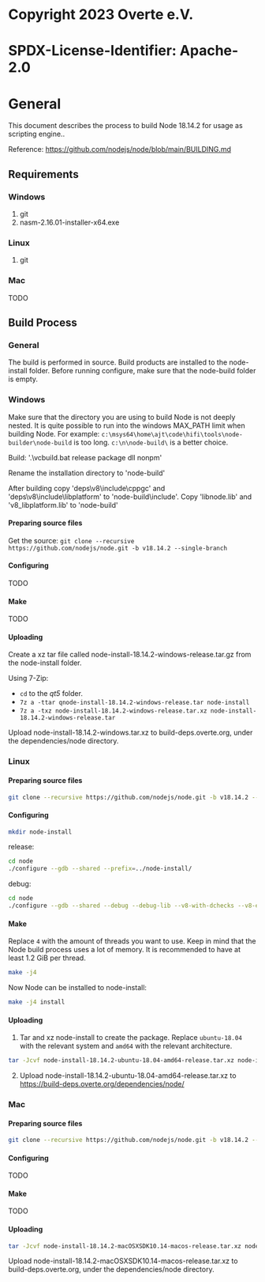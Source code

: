 # Copyright 2023 Overte e.V.
# SPDX-License-Identifier: Apache-2.0

# General
This document describes the process to build Node 18.14.2 for usage as scripting engine..

Reference: https://github.com/nodejs/node/blob/main/BUILDING.md

## Requirements
### Windows
1. git
2. nasm-2.16.01-installer-x64.exe

### Linux
1. git

### Mac
TODO

## Build Process


### General
The build is performed in source.
Build products are installed to the node-install folder.
Before running configure, make sure that the node-build folder is empty.


### Windows
Make sure that the directory you are using to build Node is not deeply nested.  It is quite possible to run into the windows MAX_PATH limit when building Node.  For example: `c:\msys64\home\ajt\code\hifi\tools\node-builder\node-build` is too long.  `c:\n\node-build\` is a better choice.

Build:
'.\vcbuild.bat release package dll nonpm'

Rename the installation directory to 'node-build'

After building copy 'deps\v8\include\cppgc' and 'deps\v8\include\libplatform' to 'node-build\include'.
Copy 'libnode.lib' and 'v8_libplatform.lib' to 'node-build'

#### Preparing source files
Get the source:
`git clone --recursive https://github.com/nodejs/node.git -b v18.14.2 --single-branch`

#### Configuring
TODO

#### Make
TODO

#### Uploading

Create a xz tar file called node-install-18.14.2-windows-release.tar.gz from the node-install folder.

Using 7-Zip:
* `cd` to the *qt5* folder.
* `7z a -ttar qnode-install-18.14.2-windows-release.tar node-install`
* `7z a -txz node-install-18.14.2-windows-release.tar.xz node-install-18.14.2-windows-release.tar`

Upload node-install-18.14.2-windows.tar.xz to build-deps.overte.org, under the dependencies/node directory.


### Linux
#### Preparing source files
```bash
git clone --recursive https://github.com/nodejs/node.git -b v18.14.2 --single-branch
```

#### Configuring
```bash
mkdir node-install
```

release:
```bash
cd node
./configure --gdb --shared --prefix=../node-install/
```

debug:
```bash
cd node
./configure --gdb --shared --debug --debug-lib --v8-with-dchecks --v8-enable-object-print --prefix=../node-install/
```

#### Make
Replace `4` with the amount of threads you want to use. Keep in mind that the Node build process uses a lot of memory. It is recommended to have at least 1.2 GiB per thread.
```bash
make -j4
```

Now Node can be installed to node-install:
```bash
make -j4 install
```

#### Uploading
1.  Tar and xz node-install to create the package. Replace `ubuntu-18.04` with the relevant system and `amd64` with the relevant architecture.
```bash
tar -Jcvf node-install-18.14.2-ubuntu-18.04-amd64-release.tar.xz node-install
```
2.  Upload node-install-18.14.2-ubuntu-18.04-amd64-release.tar.xz to https://build-deps.overte.org/dependencies/node/



### Mac
#### Preparing source files
```bash
git clone --recursive https://github.com/nodejs/node.git -b v18.14.2 --single-branch
```

#### Configuring
TODO

#### Make
TODO

#### Uploading
```bash
tar -Jcvf node-install-18.14.2-macOSXSDK10.14-macos-release.tar.xz node-install
```
Upload node-install-18.14.2-macOSXSDK10.14-macos-release.tar.xz to build-deps.overte.org, under the dependencies/node directory.
